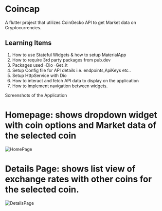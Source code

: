 # Coincap

A flutter project that utilizes CoinGecko API to get Market data on Cryptocurrencies.

## Learning Items
1. How to use Stateful Widgets & how to setup MaterialApp
2. How to require 3rd party packages from pub.dev
3. Packages used
    -Dio
    -Get_it
4. Setup Config file for API details i.e. endpoints,ApiKeys etc..
5. Setup HttpService with Dio
6. How to interact and fetch API data to display on the application
7. How to implement navigation between widgets.

Screenshots of the Application


# Homepage: shows dropdown widget with coin options and Market data of the selected coin

![HomePage](https://user-images.githubusercontent.com/20039642/167246984-8809a6a7-ae19-4245-baf4-f65369f64d96.PNG)

# Details Page: shows list view of exchange rates with other coins for the selected coin.

![DetailsPage](https://user-images.githubusercontent.com/20039642/167246990-36a7a01e-a5c0-40f9-a151-07cf53f61b7a.PNG)
